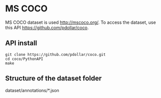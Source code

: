 # MS COCO
MS COCO dataset is used http://mscoco.org/.
To access the dataset, use this API https://github.com/pdollar/coco.

## API install
```shell
git clone https://github.com/pdollar/coco.git
cd coco/PythonAPI
make
```

## Structure of the dataset folder
dataset/annotations/*.json
